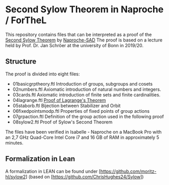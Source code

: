 # Second Sylow Theorem in Naproche / ForTheL

This repository contains files that can be interpreted as a proof of the [Second Sylow Theorem](https://en.wikipedia.org/wiki/Sylow_theorems) by [Naproche-SAD](https://github.com/Naproche/Naproche-SAD)
The proof is based on a lecture held by Prof. Dr. Jan Schröer at the university of Bonn in 2019/20.


## Structure

The proof is divided into eight files:

- 01basicgrptheory.ftl
Introduction of groups, subgroups and cosets
- 02numbers.ftl
Axiomatic introduction of natural numbers and integers.
- 03cards.ftl
Axiomatic introduction of finite sets and finite cardinalities.
- 04lagrange.ftl
[Proof of Lagrange's Theorem](https://en.wikipedia.org/wiki/Lagrange%27s_theorem_(group_theory))
- 05staborb.ftl
Bijection between Stabilizer and Orbit
- 06fixedpointsmodp.ftl
Properties of fixed points of group actions
- 07grpaction.ftl
Definition of the group action used in the following proof
- 08sylow2.ftl
Proof of Sylow's Second Theorem

The files have been verified in Isabelle - Naproche on a MacBook Pro with an 2,7 GHz Quad-Core Intel Core i7 and 16 GB of RAM in approximately 5 minutes.

## Formalization in Lean

A formalization in LEAN can be found under [https://github.com/moritz-hl/sylow2] (based on [https://github.com/ChrisHughes24/Sylow])
